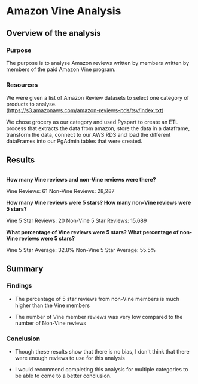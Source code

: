 # Amazon Vine Analysis

## Overview of the analysis

### Purpose

The purpose is to analyse Amazon reviews written by members written by members of the paid Amazon Vine program.

### Resources

We were given a list of Amazon Review datasets to select one category of products to analyse.  
(https://s3.amazonaws.com/amazon-reviews-pds/tsv/index.txt)

We chose grocery as our category and used Pyspart to create an ETL process that extracts the data from amazon, store the data in a dataframe, transform the data, connect to our AWS RDS and load the different dataFrames into our PgAdmin tables that were created.
 

## Results

<img src="">

<b>How many Vine reviews and non-Vine reviews were there?</b>

Vine Reviews: 61
Non-Vine Reviews: 28,287


<b>How many Vine reviews were 5 stars? How many non-Vine reviews were 5 stars?</b>

Vine 5 Star Reviews: 20
Non-Vine 5 Star Reviews: 15,689


<b>What percentage of Vine reviews were 5 stars? What percentage of non-Vine reviews were 5 stars?</b>


Vine 5 Star Average: 32.8%
Non-Vine 5 Star Average: 55.5%


## Summary

### Findings

-  The percentage of 5 star reviews from non-Vine members is much higher than the Vine members

-  The number of Vine member reviews was very low compared to the number of Non-Vine reviews

### Conclusion

-  Though these results show that there is no bias, I don't think that there were enough reviews to use for this analysis

-  I would recommend completing this analysis for multiple categories to be able to come to a better conclusion.
